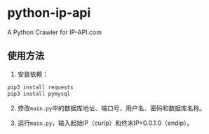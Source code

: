# python-ip-api
A Python Crawler for IP-API.com

## 使用方法
1. 安装依赖：
```bash
pip3 install requests
pip3 install pymysql
```
2. 修改`main.py`中的数据库地址、端口号、用户名、密码和数据库名称。

3. 运行`main.py`，输入起始IP（curip）和终末IP+0.0.1.0（endip）。
